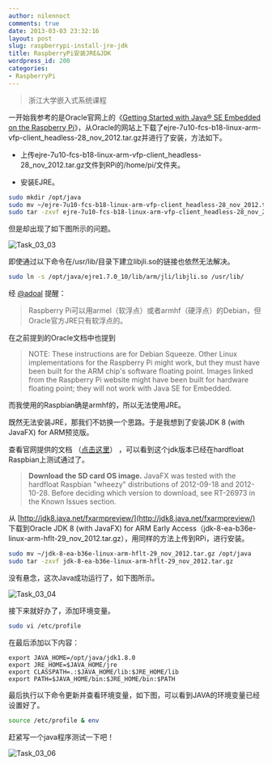 ```yaml
---
author: nilennoct
comments: true
date: 2013-03-03 23:32:16
layout: post
slug: raspberrypi-install-jre-jdk
title: RaspberryPi安装JRE&JDK
wordpress_id: 200
categories:
- RaspberryPi
---
```


> 浙江大学嵌入式系统课程



一开始我参考的是Oracle官网上的《[Getting Started with Java® SE Embedded on the Raspberry Pi](http://www.oracle.com/technetwork/articles/java/raspberrypi-1704896.html)》，从Oracle的网站上下载了ejre-7u10-fcs-b18-linux-arm-vfp-client_headless-28_nov_2012.tar.gz并进行了安装，方法如下。

- 上传ejre-7u10-fcs-b18-linux-arm-vfp-client_headless-28_nov_2012.tar.gz文件到RPi的/home/pi/文件夹。

- 安装EJRE。

``` bash
sudo mkdir /opt/java
sudo mv ~/ejre-7u10-fcs-b18-linux-arm-vfp-client_headless-28_nov_2012.tar.gz /opt/java
sudo tar -zxvf ejre-7u10-fcs-b18-linux-arm-vfp-client_headless-28_nov_2012.tar.gz
```
<!-- more -->

但是却出现了如下图所示的问题。

![Task_03_03](http://img.nilennoct.com/wp-content/uploads/2013/03/Task_03_03.png)

即使通过以下命令在/usr/lib/目录下建立libjli.so的链接也依然无法解决。

``` bash
sudo ln -s /opt/java/ejre1.7.0_10/lib/arm/jli/libjli.so /usr/lib/
```

经 [@adoal](http://weibo.com/adoal) 提醒：

> Raspberry Pi可以用armel（软浮点）或者armhf（硬浮点）的Debian，但Oracle官方JRE只有软浮点的。

在之前提到的Oracle文档中也提到

> NOTE: These instructions are for Debian Squeeze. Other Linux implementations for the Raspberry Pi might work, but they must have been built for the ARM chip's software floating point. Images linked from the Raspberry Pi website might have been built for hardware floating point; they will not work with Java SE for Embedded.

而我使用的Raspbian确是armhf的，所以无法使用JRE。

既然无法安装JRE，那我们不妨换一个思路。于是我想到了安装JDK 8 (with JavaFX) for ARM预览版。

查看官网提供的文档 （[点击这里](http://jdk8.java.net/fxarmpreview/javafx-arm-developer-preview.html)） ，可以看到这个jdk版本已经在hardfloat Raspbian上测试通过了。

> **Download the SD card OS image.**
JavaFX was tested with the hardfloat Raspbian "wheezy" distributions of 2012-09-18 and 2012-10-28. Before deciding which version to download, see RT-26973 in the Known Issues section.

从 [http://jdk8.java.net/fxarmpreview/](http://jdk8.java.net/fxarmpreview/) 下载到Oracle JDK 8 (with JavaFX) for ARM Early Access（jdk-8-ea-b36e-linux-arm-hflt-29_nov_2012.tar.gz），用同样的方法上传到RPi，进行安装。

``` bash
sudo mv ~/jdk-8-ea-b36e-linux-arm-hflt-29_nov_2012.tar.gz /opt/java
sudo tar -zxvf jdk-8-ea-b36e-linux-arm-hflt-29_nov_2012.tar.gz
```

没有悬念，这次Java成功运行了，如下图所示。

![Task_03_04](http://img.nilennoct.com/wp-content/uploads/2013/03/Task_03_04.png)

接下来就好办了，添加环境变量。

``` bash
sudo vi /etc/profile
```

在最后添加以下内容：

```
export JAVA_HOME=/opt/java/jdk1.8.0
export JRE_HOME=$JAVA_HOME/jre
export CLASSPATH=.:$JAVA_HOME/lib:$JRE_HOME/lib
export PATH=$JAVA_HOME/bin:$JRE_HOME/bin:$PATH
```

最后执行以下命令更新并查看环境变量，如下图，可以看到JAVA的环境变量已经设置好了。

``` bash
source /etc/profile & env
```

赶紧写一个java程序测试一下吧！

![Task_03_06](http://img.nilennoct.com/wp-content/uploads/2013/03/Task_03_06.png)
